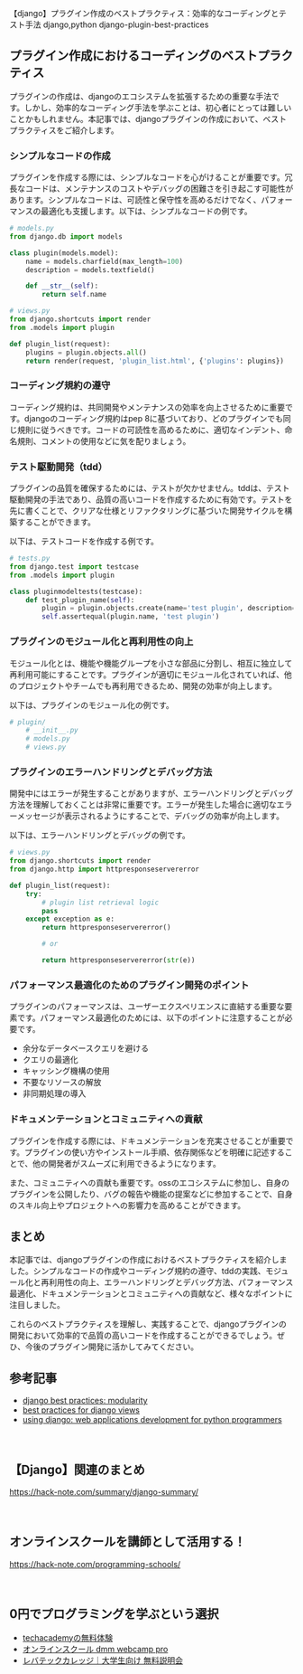 【django】プラグイン作成のベストプラクティス：効率的なコーディングとテスト手法
django,python
django-plugin-best-practices

## プラグイン作成におけるコーディングのベストプラクティス

プラグインの作成は、djangoのエコシステムを拡張するための重要な手法です。しかし、効率的なコーディング手法を学ぶことは、初心者にとっては難しいことかもしれません。本記事では、djangoプラグインの作成において、ベストプラクティスをご紹介します。

### シンプルなコードの作成

プラグインを作成する際には、シンプルなコードを心がけることが重要です。冗長なコードは、メンテナンスのコストやデバッグの困難さを引き起こす可能性があります。シンプルなコードは、可読性と保守性を高めるだけでなく、パフォーマンスの最適化も支援します。以下は、シンプルなコードの例です。

```python
# models.py
from django.db import models

class plugin(models.model):
    name = models.charfield(max_length=100)
    description = models.textfield()

    def __str__(self):
        return self.name

# views.py
from django.shortcuts import render
from .models import plugin

def plugin_list(request):
    plugins = plugin.objects.all()
    return render(request, 'plugin_list.html', {'plugins': plugins})
```

### コーディング規約の遵守

コーディング規約は、共同開発やメンテナンスの効率を向上させるために重要です。djangoのコーディング規約はpep 8に基づいており、どのプラグインでも同じ規則に従うべきです。コードの可読性を高めるために、適切なインデント、命名規則、コメントの使用などに気を配りましょう。

### テスト駆動開発（tdd）

プラグインの品質を確保するためには、テストが欠かせません。tddは、テスト駆動開発の手法であり、品質の高いコードを作成するために有効です。テストを先に書くことで、クリアな仕様とリファクタリングに基づいた開発サイクルを構築することができます。

以下は、テストコードを作成する例です。

```python
# tests.py
from django.test import testcase
from .models import plugin

class pluginmodeltests(testcase):
    def test_plugin_name(self):
        plugin = plugin.objects.create(name='test plugin', description='this is a test plugin')
        self.assertequal(plugin.name, 'test plugin')
```

### プラグインのモジュール化と再利用性の向上

モジュール化とは、機能や機能グループを小さな部品に分割し、相互に独立して再利用可能にすることです。プラグインが適切にモジュール化されていれば、他のプロジェクトやチームでも再利用できるため、開発の効率が向上します。

以下は、プラグインのモジュール化の例です。

```python
# plugin/
    # __init__.py
    # models.py
    # views.py
```

### プラグインのエラーハンドリングとデバッグ方法

開発中にはエラーが発生することがありますが、エラーハンドリングとデバッグ方法を理解しておくことは非常に重要です。エラーが発生した場合に適切なエラーメッセージが表示されるようにすることで、デバッグの効率が向上します。

以下は、エラーハンドリングとデバッグの例です。

```python
# views.py
from django.shortcuts import render
from django.http import httpresponseservererror

def plugin_list(request):
    try:
        # plugin list retrieval logic
        pass
    except exception as e:
        return httpresponseservererror()

        # or

        return httpresponseservererror(str(e))
```

### パフォーマンス最適化のためのプラグイン開発のポイント

プラグインのパフォーマンスは、ユーザーエクスペリエンスに直結する重要な要素です。パフォーマンス最適化のためには、以下のポイントに注意することが必要です。

- 余分なデータベースクエリを避ける
- クエリの最適化
- キャッシング機構の使用
- 不要なリソースの解放
- 非同期処理の導入

### ドキュメンテーションとコミュニティへの貢献

プラグインを作成する際には、ドキュメンテーションを充実させることが重要です。プラグインの使い方やインストール手順、依存関係などを明確に記述することで、他の開発者がスムーズに利用できるようになります。

また、コミュニティへの貢献も重要です。ossのエコシステムに参加し、自身のプラグインを公開したり、バグの報告や機能の提案などに参加することで、自身のスキル向上やプロジェクトへの影響力を高めることができます。

## まとめ

本記事では、djangoプラグインの作成におけるベストプラクティスを紹介しました。シンプルなコードの作成やコーディング規約の遵守、tddの実践、モジュール化と再利用性の向上、エラーハンドリングとデバッグ方法、パフォーマンス最適化、ドキュメンテーションとコミュニティへの貢献など、様々なポイントに注目しました。

これらのベストプラクティスを理解し、実践することで、djangoプラグインの開発において効率的で品質の高いコードを作成することができるでしょう。ぜひ、今後のプラグイン開発に活かしてみてください。

## 参考記事

- [django best practices: modularity](https://riptutorial.com/django/example/23341/modularity)
- [best practices for django views](https://realpython.com/best-practices-django-views/)
- [using django: web applications development for python programmers](https://www.dabeaz.com/django/)

　

## 【Django】関連のまとめ
https://hack-note.com/summary/django-summary/

　

## オンラインスクールを講師として活用する！
https://hack-note.com/programming-schools/

　

## 0円でプログラミングを学ぶという選択
- [techacademyの無料体験](//af.moshimo.com/af/c/click?a_id=2612475&amp;p_id=1555&amp;pc_id=2816&amp;pl_id=22706&amp;url=https%3a%2f%2ftechacademy.jp%2fhtmlcss-trial%3futm_source%3dmoshimo%26utm_medium%3daffiliate%26utm_campaign%3dtextad)
- [オンラインスクール dmm webcamp pro](//af.moshimo.com/af/c/click?a_id=2612482&amp;p_id=1363&amp;pc_id=2297&amp;pl_id=39999&amp;guid=on)
- [レバテックカレッジ｜大学生向け 無料説明会](//af.moshimo.com/af/c/click?a_id=4071793&p_id=3198&pc_id=7488&pl_id=41848)

